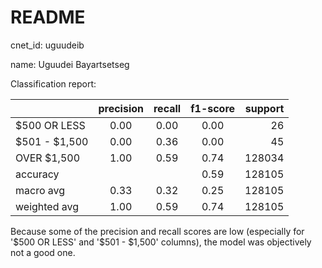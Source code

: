 # README

cnet_id: uguudeib

name: Uguudei Bayartsetseg

Classification report:

|             		 | precision   | recall        | f1-score      | support    |
| :---        		 |    :----:   |    :----:     |    :----:     |      ---:  |
| \$500 OR LESS    | 0.00        | 0.00          | 0.00          | 26         |
| \$501 - \$1,500  | 0.00        | 0.36          | 0.00          | 45         |
| OVER \$1,500     | 1.00        | 0.59          | 0.74          | 128034     |
| accuracy         |             |               | 0.59          | 128105     |
| macro avg        | 0.33        | 0.32          | 0.25          | 128105     |
| weighted avg     | 1.00        | 0.59          | 0.74          | 128105     |

Because some of the precision and recall scores are low (especially for '\$500 OR LESS' and '\$501 - \$1,500' columns), the model was objectively not a good one.